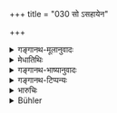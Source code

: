 +++
title = "030 सो ऽसहायेन"

+++

<details><summary>गङ्गानथ-मूलानुवादः</summary>

Punishment cannot be justly administered by one who has no assistant, or who is demented, or who is avaricious, or whose mind is not disciplined, or who is addicted to sensual objects.—(30)
</details>

<details><summary>मेधातिथिः</summary>

सहायसंग्रहार्थं प्रकरणम् इदानीम् आरभ्यते । यस्य च निरूपणा वक्ष्यमाणा तत्सहायादिगुणयोगिनश् चार्यसभ्यसेनापतिदण्डाधिकारिणो न सन्ति, तेन स्वयम् एव निःशङ्कं नयकालगुणसंपन्नेनापि न्यायतो न प्रणेतुं शक्यः । न्यायः शास्त्रानुसारिणी देशाद्यपेक्षया च व्यवस्था । अतः सहायाः शोभनाः कर्तव्याः । यथा स्वयं मूढो विचित्तो ऽसंस्कृतबुद्धिर् अस्ति, सक्तो विषयेषु, लुब्धो धनविनियोगं यथावन् न करोति, तेन तादृशेनैतैर् दोषैर् युक्तेन न सम्यक् ध्रियते, एवम् असहायेनापीति तात्पर्यम् । यस् तु विपरीतस् तेन शक्यते ॥ ७.३० ॥

_एष एवार्थो वैपरीत्येनोच्यते_ ।
</details>

<details><summary>गङ्गानथ-भाष्यानुवादः</summary>

The present section is taken up for the purpose of indicating the necessity of associating assistants with one’self (one’s self?).

A King who is not helped by assistants, in the shape of able councillors, army-commanders, administrators of justice,—all which are going to be described,—cannot justly administer punishment alone by himself; even though he be fully endowed with all necessary qualities of justice and expediency. ‘Justice’ consists in decision that is in due accordance with Law and is in keeping with the peculiarities of time, place &c.

For this reason it is necessary for the King to employ properly qualified assistants.

The meaning is that punishment cannot be justly administered by the King without assistants,—just as it cannot be administered by one who is foolish or demented, or whose mind is not properly trained, or who is addicted to sensual objects, or is avaricious—and hence confiscates people’s property in an unjust manner. It can be rightly administered only by persons possessed of qualities that are tṇe reverse of these.—(30).

This same idea is expressed obversely in the next verse.
</details>

<details><summary>गङ्गानथ-टिप्पन्यः</summary>

This verse is quoted in *Vivādaratnākara* (p. 647), which explains
‘*mūḍhena*’ as ‘devoid of right imagination’,—and ‘*akṛtabuddhinā*’ as
‘one who has not learnt the scriptures’;—and in *Vivādacintāmaṇi* (p.
262), which explains ‘*mūḍhena*’ as ‘Licking imagination,’—and
‘*akṛtabuddhinā*,’ as ‘ignorant of the scriptures.’
</details>

<details><summary>भारुचिः</summary>

यस्माद् दण्डो दुष्प्रणीतो दृष्टम् अदृष्टं च हन्ति, अतो **ऽसहायेन मूढेन लुब्धेनाकृतबुद्धिना** विषयातिसेविनेति पञ्चभिर् एतैर् दोषैर् युक्तेन्**आशक्यो नेतुम्** । ॥ ७.३० ॥

_एतद् विपरीतैश् च पञ्चभिर् गुणैर् युक्तेनासौ शक्यो नेतुम्, यतस् तत्प्रदर्शनायेदम् उच्यते-_
</details>

<details><summary>Bühler</summary>

030	(Punishment) cannot be inflicted justly by one who has no assistant, (nor) by a fool, (nor) by a covetous man, (nor) by one whose mind is unimproved, (nor) by one addicted to sensual pleasures.
</details>
